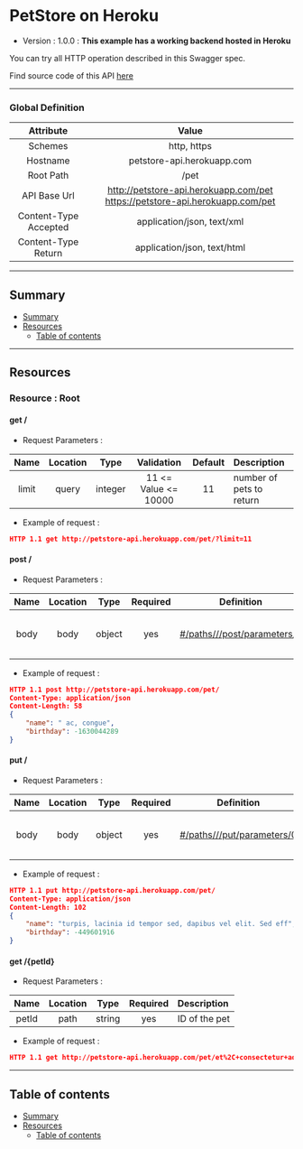 # PetStore on Heroku
* Version : 1.0.0
: **This example has a working backend hosted in Heroku**

You can try all HTTP operation described in this Swagger spec.

Find source code of this API [here](https://github.com/mohsen1/petstore-api)



---

### Global Definition
| Attribute | Value |
| :-------: | :---: |
| Schemes | http, https |
| Hostname | petstore-api.herokuapp.com |
| Root Path | /pet |
| API Base Url | http://petstore-api.herokuapp.com/pet https://petstore-api.herokuapp.com/pet |
| Content-Type Accepted | application/json, text/xml |
| Content-Type Return | application/json, text/html |

---

## Summary 
* [Summary](#summary)
* [Resources](#resources)
    * [Table of contents](#table-of-contents)


---

## Resources 
### Resource : Root
#### get /

* Request Parameters :

| Name | Location | Type | Validation | Default | Description |  
| :---: | :---: | :---: | :---: | :---: | :--- |  
| limit | query | integer | 11 <= Value <= 10000 | 11 | number of pets to return | 

* Example of request :
```json
HTTP 1.1 get http://petstore-api.herokuapp.com/pet/?limit=11 
```



#### post /

* Request Parameters :

| Name | Location | Type | Required | Definition | Description |  
| :---: | :---: | :---: | :---: | :---: | :--- |  
| body | body | object | yes | [#/paths///post/parameters/0](#testtoto) | The pet JSON you want to post | 

* Example of request :
```json
HTTP 1.1 post http://petstore-api.herokuapp.com/pet/ 
Content-Type: application/json
Content-Length: 58
{
    "name": " ac, congue",
    "birthday": -1630044289
}
```



#### put /

* Request Parameters :

| Name | Location | Type | Required | Definition | Description |  
| :---: | :---: | :---: | :---: | :---: | :--- |  
| body | body | object | yes | [#/paths///put/parameters/0](#testtoto) | The pet JSON you want to post | 

* Example of request :
```json
HTTP 1.1 put http://petstore-api.herokuapp.com/pet/ 
Content-Type: application/json
Content-Length: 102
{
    "name": "turpis, lacinia id tempor sed, dapibus vel elit. Sed eff",
    "birthday": -449601916
}
```




#### get /{petId}

* Request Parameters :

| Name | Location | Type | Required | Description |  
| :---: | :---: | :---: | :---: | :--- |  
| petId | path | string | yes | ID of the pet | 

* Example of request :
```json
HTTP 1.1 get http://petstore-api.herokuapp.com/pet/et%2C+consectetur+adipiscing+elit.+Integer+ipsum+sapien%2C+bibendum+at+placerat+sit+amet%2C+volutpat+sed+lacus.+Nul 
```






---

## Table of contents
* [Summary](#summary)
* [Resources](#resources)
    * [Table of contents](#table-of-contents)

